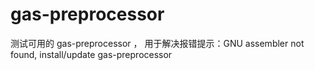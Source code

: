# gas-preprocessor
测试可用的 gas-preprocessor ， 用于解决报错提示：GNU assembler not found, install/update gas-preprocessor
